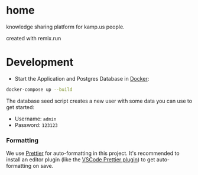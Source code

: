 # home

knowledge sharing platform for kamp.us people.

created with remix.run

# Development

- Start the Application and Postgres Database in [Docker](https://www.docker.com/get-started):

```sh
docker-compose up --build
```

The database seed script creates a new user with some data you can use to get started:

- Username: `admin`
- Password: `123123`

### Formatting

We use [Prettier](https://prettier.io/) for auto-formatting in this project. It's recommended to install an editor plugin (like the [VSCode Prettier plugin](https://marketplace.visualstudio.com/items?itemName=esbenp.prettier-vscode)) to get auto-formatting on save.
